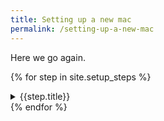 ```yaml
---
title: Setting up a new mac
permalink: /setting-up-a-new-mac
---
```


Here we go again.

{% for step in site.setup_steps %}
  <details>
    <summary>{{step.title}}</summary>
    {{step.content | markdownify }}
  </details>
{% endfor %}
